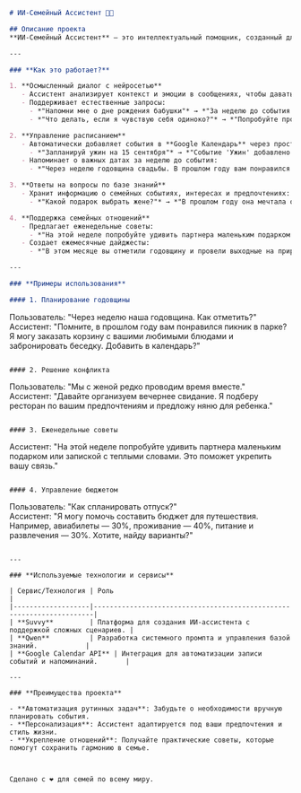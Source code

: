 ```markdown
# ИИ-Семейный Ассистент 🏡✨

## Описание проекта  
**ИИ-Семейный Ассистент** — это интеллектуальный помощник, созданный для улучшения качества жизни семьи. Он помогает в управлении расписанием, предлагает идеи для праздников, дает советы по укреплению отношений и поддерживает осмысленный диалог. Проект сочетает передовые технологии нейросетей, базы знаний и интеграции с популярными сервисами, чтобы стать вашим надежным компаньоном в повседневной жизни.

---

### **Как это работает?**

1. **Осмысленный диалог с нейросетью**  
   - Ассистент анализирует контекст и эмоции в сообщениях, чтобы давать релевантные ответы.  
   - Поддерживает естественные запросы:  
     - *"Напомни мне о дне рождения бабушки"* → *"За неделю до события я напомню вам и предложу идеи для подарка."*  
     - *"Что делать, если я чувствую себя одиноко?"* → *"Попробуйте провести вечер за любимым фильмом или поговорить с партнером о своих чувствах. Я могу предложить темы для разговора."*  

2. **Управление расписанием**  
   - Автоматически добавляет события в **Google Календарь** через простой диалог:  
     - *"Запланируй ужин на 15 сентября"* → *"Событие 'Ужин' добавлено в календарь на 15 сентября. Хотите, чтобы я предложил ресторан?"*  
   - Напоминает о важных датах за неделю до события:  
     - *"Через неделю годовщина свадьбы. В прошлом году вам понравился пикник в парке. Хотите повторить?"*  

3. **Ответы на вопросы по базе знаний**  
   - Хранит информацию о семейных событиях, интересах и предпочтениях:  
     - *"Какой подарок выбрать жене?"* → *"В прошлом году она мечтала о книге по искусству. Могу помочь заказать её или предложить альтернативы."*  

4. **Поддержка семейных отношений**  
   - Предлагает еженедельные советы:  
     - *"На этой неделе попробуйте удивить партнера маленьким подарком или запиской с теплыми словами. Это поможет укрепить вашу связь."*  
   - Создает ежемесячные дайджесты:  
     - *"В этом месяце вы отметили годовщину и провели выходные на природе. Совет: добавьте больше совместных активностей, таких как игры или кулинарные вечера."*  

---

### **Примеры использования**

#### 1. Планирование годовщины  
```
Пользователь: "Через неделю наша годовщина. Как отметить?"  
Ассистент: "Помните, в прошлом году вам понравился пикник в парке? Я могу заказать корзину с вашими любимыми блюдами и забронировать беседку. Добавить в календарь?"  
```

#### 2. Решение конфликта  
```
Пользователь: "Мы с женой редко проводим время вместе."  
Ассистент: "Давайте организуем вечернее свидание. Я подберу ресторан по вашим предпочтениям и предложу няню для ребенка."  
```

#### 3. Еженедельные советы  
```
Ассистент: "На этой неделе попробуйте удивить партнера маленьким подарком или запиской с теплыми словами. Это поможет укрепить вашу связь."  
```

#### 4. Управление бюджетом  
```
Пользователь: "Как спланировать отпуск?"  
Ассистент: "Я могу помочь составить бюджет для путешествия. Например, авиабилеты — 30%, проживание — 40%, питание и развлечения — 30%. Хотите, найду варианты?"  
```

---

### **Используемые технологии и сервисы**

| Сервис/Технология | Роль                                                                 |
|-------------------|----------------------------------------------------------------------|
| **Suvvy**         | Платформа для создания ИИ-ассистента с поддержкой сложных сценариев. |
| **Qwen**          | Разработка системного промпта и управления базой знаний.            |
| **Google Calendar API** | Интеграция для автоматизации записи событий и напоминаний.       |

---

### **Преимущества проекта**

- **Автоматизация рутинных задач**: Забудьте о необходимости вручную планировать события.  
- **Персонализация**: Ассистент адаптируется под ваши предпочтения и стиль жизни.  
- **Укрепление отношений**: Получайте практические советы, которые помогут сохранить гармонию в семье.  



Сделано с ❤️ для семей по всему миру.
